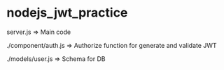 # nodejs_jwt_practice


server.js => Main code

./component/auth.js => Authorize function for generate and validate JWT

./models/user.js => Schema for DB
